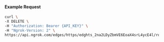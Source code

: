 <!-- Code generated for API Clients. DO NOT EDIT. -->

#### Example Request

```bash
curl \
-X DELETE \
-H "Authorization: Bearer {API_KEY}" \
-H "Ngrok-Version: 2" \
https://api.ngrok.com/edges/https/edghts_2na2LDyZbmVE6EoaX4srL4ycE4l/routes/edghtsrt_2na2L8LjAKdYgPODMIAhq4Nyw0v/compression
```
